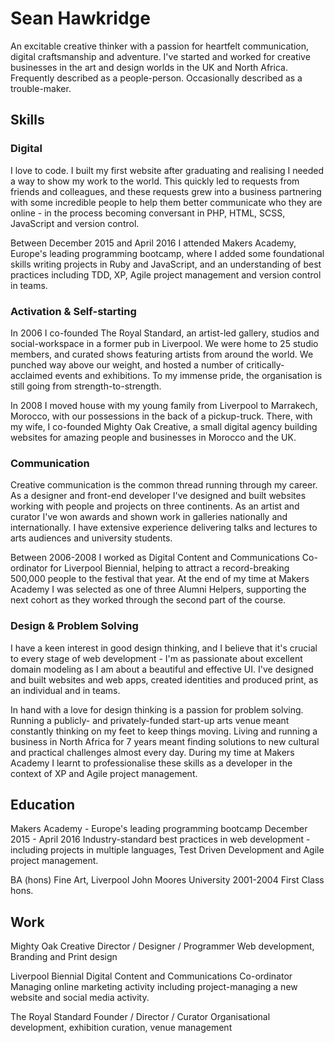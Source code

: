 # Sean Hawkridge

An excitable creative thinker with a passion for heartfelt communication, digital craftsmanship and adventure. I've started and worked for creative businesses in the art and design worlds in the UK and North Africa. Frequently described as a people-person. Occasionally described as a trouble-maker.

## Skills


### Digital

I love to code. I built my first website after graduating and realising I needed a way to show my work to the world. This quickly led to requests from friends and colleagues, and these requests grew into a business partnering with some incredible people to help them better communicate who they are online - in the process becoming conversant in PHP, HTML, SCSS, JavaScript and version control.

Between December 2015 and April 2016 I attended Makers Academy, Europe's leading programming bootcamp, where I added some foundational skills writing projects in Ruby and JavaScript, and an understanding of best practices including TDD, XP, Agile project management and version control in teams.


### Activation & Self-starting

In 2006 I co-founded The Royal Standard, an artist-led gallery, studios and social-workspace in a former pub in Liverpool. We were home to 25 studio members, and curated shows featuring artists from around the world. We punched way above our weight, and hosted a number of critically-acclaimed events and exhibitions. To my immense pride, the organisation is still going from strength-to-strength.

In 2008 I moved house with my young family from Liverpool to Marrakech, Morocco, with our possessions in the back of a pickup-truck. There, with my wife, I co-founded Mighty Oak Creative, a small digital agency building websites for amazing people and businesses in Morocco and the UK.


### Communication

Creative communication is the common thread running through my career. As a designer and front-end developer I've designed and built websites working with people and projects on three continents. As an artist and curator I've won awards and shown work in galleries nationally and internationally. I have extensive experience delivering talks and lectures to arts audiences and university students.

Between 2006-2008 I worked as Digital Content and Communications Co-ordinator for Liverpool Biennial, helping to attract a record-breaking 500,000 people to the festival that year. At the end of my time at Makers Academy I was selected as one of three Alumni Helpers, supporting the next cohort as they worked through the second part of the course.


### Design & Problem Solving

I have a keen interest in good design thinking, and I believe that it's crucial to every stage of web development - I'm as passionate about excellent domain modeling as I am about a beautiful and effective UI. I've designed and built websites and web apps, created identities and produced print, as an individual and in teams.

In hand with a love for design thinking is a passion for problem solving. Running a publicly- and privately-funded start-up arts venue meant constantly thinking on my feet to keep things moving. Living and running a business in North Africa for 7 years meant finding solutions to new cultural and practical challenges almost every day. During my time at Makers Academy I learnt to professionalise these skills as a developer in the context of XP and Agile project management.


## Education

Makers Academy - Europe's leading programming bootcamp
December 2015 - April 2016
Industry-standard best practices in web development - including projects in multiple languages, Test Driven Development and Agile project management.

BA (hons) Fine Art, Liverpool John Moores University
2001-2004
First Class hons.

## Work

Mighty Oak Creative
Director / Designer / Programmer
Web development, Branding and Print design

Liverpool Biennial
Digital Content and Communications Co-ordinator
Managing online marketing activity including project-managing a new website and social media activity.

The Royal Standard
Founder / Director / Curator
Organisational development, exhibition curation, venue management
